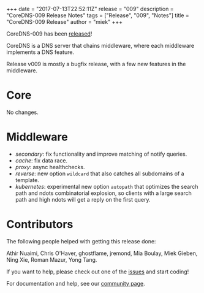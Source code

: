 +++
date = "2017-07-13T22:52:11Z"
release = "009"
description = "CoreDNS-009 Release Notes"
tags = ["Release", "009", "Notes"]
title = "CoreDNS-009 Release"
author = "miek"
+++

CoreDNS-009 has been [released](https://github.com/coredns/coredns/releases/tag/v009)!

CoreDNS is a DNS server that chains middleware, where each middleware implements a DNS feature.

Release v009 is mostly a bugfix release, with a few new features in the middleware.

# Core

No changes.

# Middleware

* *secondary*: fix functionality and improve matching of notify queries.
* *cache*: fix data race.
* *proxy*: async healthchecks.
* *reverse*: new option `wildcard` that also catches all subdomains of a template.
* *kubernetes*: experimental new option `autopath` that optimizes the search path and ndots
  combinatorial explosion, so clients with a large search path and high ndots will get a reply on
  the first query.

# Contributors

The following people helped with getting this release done:

Athir Nuaimi,
Chris O'Haver,
ghostflame,
jremond,
Mia Boulay,
Miek Gieben,
Ning Xie,
Roman Mazur,
Yong Tang.

If you want to help, please check out one of the [issues](https://github.com/coredns/coredns/issues/)
and start coding!

For documentation and help, see our [community page](https://coredns.io/community/).
